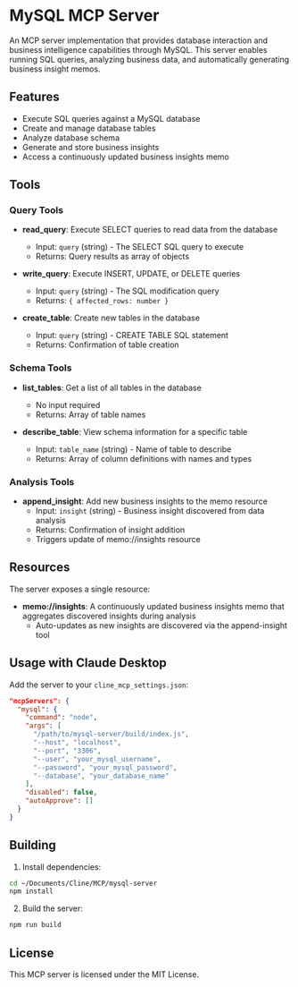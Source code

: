 # MySQL MCP Server

An MCP server implementation that provides database interaction and business intelligence capabilities through MySQL. This server enables running SQL queries, analyzing business data, and automatically generating business insight memos.

## Features

- Execute SQL queries against a MySQL database
- Create and manage database tables
- Analyze database schema
- Generate and store business insights
- Access a continuously updated business insights memo

## Tools

### Query Tools

- **read_query**: Execute SELECT queries to read data from the database
  - Input: `query` (string) - The SELECT SQL query to execute
  - Returns: Query results as array of objects

- **write_query**: Execute INSERT, UPDATE, or DELETE queries
  - Input: `query` (string) - The SQL modification query
  - Returns: `{ affected_rows: number }`

- **create_table**: Create new tables in the database
  - Input: `query` (string) - CREATE TABLE SQL statement
  - Returns: Confirmation of table creation

### Schema Tools

- **list_tables**: Get a list of all tables in the database
  - No input required
  - Returns: Array of table names

- **describe_table**: View schema information for a specific table
  - Input: `table_name` (string) - Name of table to describe
  - Returns: Array of column definitions with names and types

### Analysis Tools

- **append_insight**: Add new business insights to the memo resource
  - Input: `insight` (string) - Business insight discovered from data analysis
  - Returns: Confirmation of insight addition
  - Triggers update of memo://insights resource

## Resources

The server exposes a single resource:

- **memo://insights**: A continuously updated business insights memo that aggregates discovered insights during analysis
  - Auto-updates as new insights are discovered via the append-insight tool

## Usage with Claude Desktop

Add the server to your `cline_mcp_settings.json`:

```json
"mcpServers": {
  "mysql": {
    "command": "node",
    "args": [
      "/path/to/mysql-server/build/index.js",
      "--host", "localhost",
      "--port", "3306",
      "--user", "your_mysql_username",
      "--password", "your_mysql_password",
      "--database", "your_database_name"
    ],
    "disabled": false,
    "autoApprove": []
  }
}
```

## Building

1. Install dependencies:
```bash
cd ~/Documents/Cline/MCP/mysql-server
npm install
```

2. Build the server:
```bash
npm run build
```

## License

This MCP server is licensed under the MIT License.
